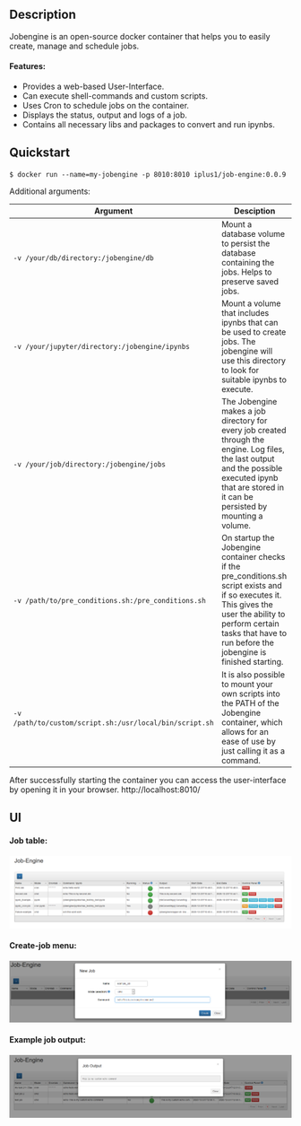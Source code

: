 ## Description

Jobengine is an open-source docker container that helps you to easily create, manage and schedule jobs.

#### Features:
- Provides a web-based User-Interface.
- Can execute shell-commands and custom scripts.
- Uses Cron to schedule jobs on the container. 
- Displays the status, output and logs of a job.
- Contains all necessary libs and packages to convert and run ipynbs.

## Quickstart

````shell script
$ docker run --name=my-jobengine -p 8010:8010 iplus1/job-engine:0.0.9
````

Additional arguments:

  |Argument|Desciption|
  |---|---|
  |``-v /your/db/directory:/jobengine/db`` | Mount a database volume to persist the database containing the jobs. Helps to preserve saved jobs.|
  |``-v /your/jupyter/directory:/jobengine/ipynbs``| Mount a volume that includes ipynbs that can be used to create jobs. The jobengine will use this directory to look for suitable ipynbs to execute.|
  |``-v /your/job/directory:/jobengine/jobs``| The Jobengine makes a job directory for every job created through the engine. Log files, the last output and the possible executed ipynb that are stored in it can be persisted by mounting a volume.|
  |``-v /path/to/pre_conditions.sh:/pre_conditions.sh``| On startup the Jobengine container checks if the pre_conditions.sh script exists and if so executes it. This gives the user the ability to perform certain tasks that have to run before the jobengine is finished starting. |
  |``-v /path/to/custom/script.sh:/usr/local/bin/script.sh``| It is also possible to mount your own scripts into the PATH of the Jobengine container, which allows for an ease of use by just calling it as a command. |

After successfully starting the container you can access the user-interface by opening it in your browser. http://localhost:8010/ 

## UI

#### Job table:

![example job table](png/example_filled_table.png)

#### Create-job menu:

![example job creation](png/example_job_creat.png)

#### Example job output:

![example job output](png/example_output.png)
